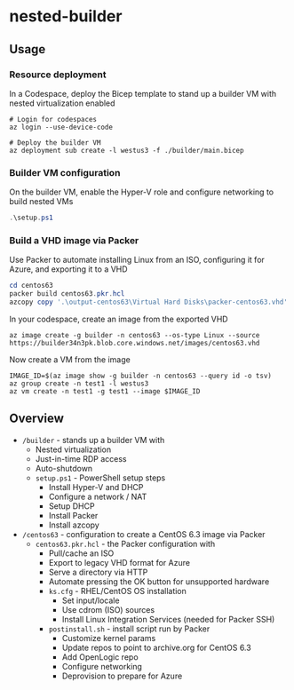 # nested-builder

## Usage

### Resource deployment

In a Codespace, deploy the Bicep template to stand up a builder VM with nested virtualization enabled

```shell
# Login for codespaces
az login --use-device-code

# Deploy the builder VM
az deployment sub create -l westus3 -f ./builder/main.bicep
```

### Builder VM configuration

On the builder VM, enable the Hyper-V role and configure networking to build nested VMs

```powershell
.\setup.ps1
```

### Build a VHD image via Packer

Use Packer to automate installing Linux from an ISO, configuring it for Azure, and exporting it to a VHD

```powershell
cd centos63
packer build centos63.pkr.hcl
azcopy copy '.\output-centos63\Virtual Hard Disks\packer-centos63.vhd' https://builder34n3pk.blob.core.windows.net/images/centos63.vhd
```

In your codespace, create an image from the exported VHD

```shell
az image create -g builder -n centos63 --os-type Linux --source https://builder34n3pk.blob.core.windows.net/images/centos63.vhd
```

Now create a VM from the image

```shell
IMAGE_ID=$(az image show -g builder -n centos63 --query id -o tsv)
az group create -n test1 -l westus3
az vm create -n test1 -g test1 --image $IMAGE_ID
```

## Overview

* `/builder` - stands up a builder VM with
  * Nested virtualization
  * Just-in-time RDP access
  * Auto-shutdown
  * `setup.ps1` - PowerShell setup steps
    * Install Hyper-V and DHCP
    * Configure a network / NAT
    * Setup DHCP
    * Install Packer
    * Install azcopy
* `/centos63` - configuration to create a CentOS 6.3 image via Packer
  * `centos63.pkr.hcl` - the Packer configuration with
    * Pull/cache an ISO
    * Export to legacy VHD format for Azure
    * Serve a directory via HTTP
    * Automate pressing the OK button for unsupported hardware
    * `ks.cfg` - RHEL/CentOS OS installation
      * Set input/locale
      * Use cdrom (ISO) sources
      * Install Linux Integration Services (needed for Packer SSH)
    * `postinstall.sh` - install script run by Packer
      * Customize kernel params
      * Update repos to point to archive.org for CentOS 6.3
      * Add OpenLogic repo
      * Configure networking
      * Deprovision to prepare for Azure
